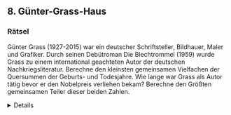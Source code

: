## 8. Günter-Grass-Haus

### Rätsel
Günter Grass (1927-2015) war ein deutscher Schriftsteller, Bildhauer, Maler und Grafiker. Durch seinen Debütroman Die Blechtrommel (1959) wurde Grass zu einem international geachteten Autor der deutschen Nachkriegsliteratur. Berechne den kleinsten gemeinsamen Vielfachen der Quersummen der Geburts- und Todesjahre. Wie lange war Grass als Autor tätig bevor er den Nobelpreis verliehen bekam? Berechne den Größten gemeinsamen Teiler dieser beiden Zahlen.

<details>
### Lösung
1927 -> 19
2015 -> 8

kgV(19,8) = 152
1999-1959 = 40

ggT(152,40) = 8
</details>
